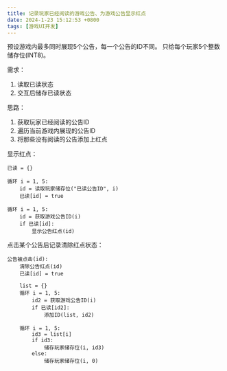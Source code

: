 ```yaml
---
title: 记录玩家已经阅读的游戏公告、为游戏公告显示红点
date: 2024-1-23 15:12:53 +0800
tags: [游戏UI开发]
---
```

预设游戏内最多同时展现5个公告，每一个公告的ID不同。
只给每个玩家5个整数储存位(INT8)。

需求：
1. 读取已读状态
2. 交互后储存已读状态

思路：
1. 获取玩家已经阅读的公告ID
2. 遍历当前游戏内展现的公告ID
3. 将那些没有阅读的公告添加上红点

显示红点：
```
已读 = {}

循环 i = 1, 5:
    id = 读取玩家储存位("已读公告ID", i)
    已读[id] = true

循环 i = 1, 5:
    id = 获取游戏公告ID(i)
    if 已读[id]:
        显示公告红点(id)
```

点击某个公告后记录清除红点状态：
```
公告被点击(id):
    清除公告红点(id)
    已读[id] = true
    
    list = {}
    循环 i = 1, 5:
        id2 = 获取游戏公告ID(i)
        if 已读[id2]:
            添加ID(list, id2)
    
    循环 i = 1, 5:
        id3 = list[i]
        if id3:
            储存玩家储存位(i, id3)
        else:
            储存玩家储存位(i, 0)
```